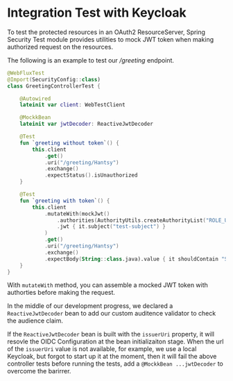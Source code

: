 # Integration Test with Keycloak

To test the protected resources in an OAuth2 ResourceServer, Spring Security Test module provides utilities to mock JWT token when making authorized request on the resources.

The following is an example to test our */greeting* endpoint.

```kotlin
@WebFluxTest
@Import(SecurityConfig::class)
class GreetingControllerTest {

    @Autowired
    lateinit var client: WebTestClient

    @MockkBean
    lateinit var jwtDecoder: ReactiveJwtDecoder

    @Test
    fun `greeting without token`() {
        this.client
            .get()
            .uri("/greeting/Hantsy")
            .exchange()
            .expectStatus().isUnauthorized
    }

    @Test
    fun `greeting with token`() {
        this.client
            .mutateWith(mockJwt()
                .authorities(AuthorityUtils.createAuthorityList("ROLE_USER"))
                .jwt { it.subject("test-subject") }
            )
            .get()
            .uri("/greeting/Hantsy")
            .exchange()
            .expectBody(String::class.java).value { it shouldContain "Say Hello to Hantsy at" }
    }
}
```

With `mutateWith` method, you can assemble a mocked JWT token with authorties before making the request.

In the middle of our development progress, we declared a `ReactiveJwtDecoder` bean to add our custom auditence validator to check the audience claim. 

If the `ReactiveJwtDecoder` bean is built with the `issuerUri` property, it will resovle the OIDC Configuration at the bean initializaiton stage. 
When the url of the `issuerUri` value is not available, for example, we use a local Keycloak, but forgot to start up it at the moment, then it will fail the above controller tests before running the tests, add a `@MockkBean ...jwtDecoder` to overcome the barirrer.




